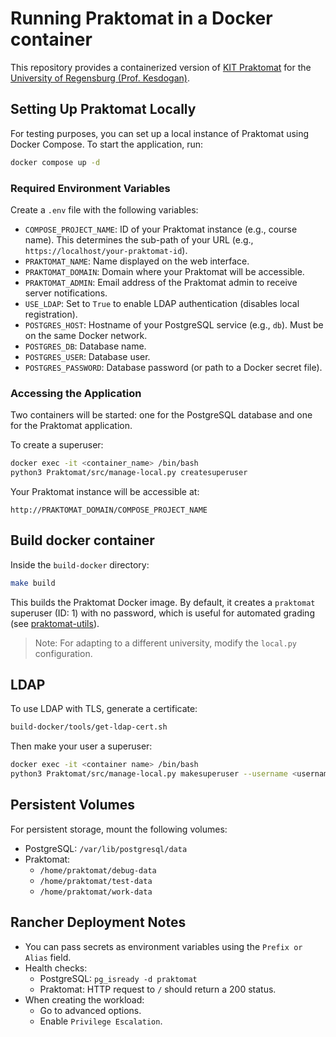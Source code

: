 # Running Praktomat in a Docker container

This repository provides a containerized version of [KIT Praktomat](https://github.com/KITPraktomatTeam/Praktomat) for the [University of Regensburg (Prof. Kesdogan)](https://itsec.ur.de). 

## Setting Up Praktomat Locally
For testing purposes, you can set up a local instance of Praktomat using Docker Compose. To start the application, run:  
```bash
docker compose up -d
```  

### Required Environment Variables
Create a `.env` file with the following variables:

- `COMPOSE_PROJECT_NAME`: ID of your Praktomat instance (e.g., course name). This determines the sub-path of your URL (e.g., `https://localhost/your-praktomat-id`).
- `PRAKTOMAT_NAME`: Name displayed on the web interface.
- `PRAKTOMAT_DOMAIN`: Domain where your Praktomat will be accessible.
- `PRAKTOMAT_ADMIN`: Email address of the Praktomat admin to receive server notifications.
- `USE_LDAP`: Set to `True` to enable LDAP authentication (disables local registration).
- `POSTGRES_HOST`: Hostname of your PostgreSQL service (e.g., `db`). Must be on the same Docker network.
- `POSTGRES_DB`: Database name.
- `POSTGRES_USER`: Database user.
- `POSTGRES_PASSWORD`: Database password (or path to a Docker secret file).

### Accessing the Application
Two containers will be started: one for the PostgreSQL database and one for the Praktomat application.

To create a superuser:

```bash
docker exec -it <container_name> /bin/bash
python3 Praktomat/src/manage-local.py createsuperuser
```

Your Praktomat instance will be accessible at:

```
http://PRAKTOMAT_DOMAIN/COMPOSE_PROJECT_NAME
```

## Build docker container
Inside the `build-docker` directory:
```bash
make build
```

This builds the Praktomat Docker image. By default, it creates a `praktomat` superuser (ID: 1) with no password, which is useful for automated grading (see [praktomat-utils](https://github.com/GithubKesdogan/praktomat-utils)).

> Note: For adapting to a different university, modify the `local.py` configuration.

## LDAP
To use LDAP with TLS, generate a certificate:
```bash
build-docker/tools/get-ldap-cert.sh
```

Then make your user a superuser:
```bash
docker exec -it <container name> /bin/bash
python3 Praktomat/src/manage-local.py makesuperuser --username <username>
```

## Persistent Volumes
For persistent storage, mount the following volumes:
- PostgreSQL: `/var/lib/postgresql/data`
- Praktomat:
    - `/home/praktomat/debug-data`
    - `/home/praktomat/test-data`
    - `/home/praktomat/work-data`

## Rancher Deployment Notes
- You can pass secrets as environment variables using the `Prefix or Alias` field.
- Health checks:
  - PostgreSQL: `pg_isready -d praktomat`
  - Praktomat: HTTP request to `/` should return a 200 status.
- When creating the workload:
  - Go to advanced options.
  - Enable `Privilege Escalation`.